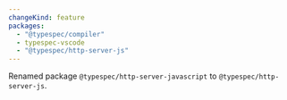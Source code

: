 ```yaml
---
changeKind: feature
packages:
  - "@typespec/compiler"
  - typespec-vscode
  - "@typespec/http-server-js"
---
```


Renamed package `@typespec/http-server-javascript` to `@typespec/http-server-js`.